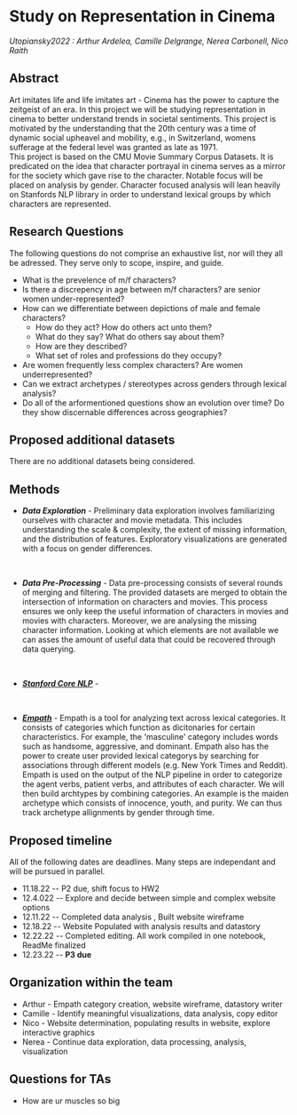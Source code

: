 # Study on Representation in Cinema
*Utopiansky2022 : Arthur Ardelea, Camille Delgrange, Nerea Carbonell, Nico Raith*


## Abstract
Art imitates life and life imitates art - Cinema has the power to capture the zeitgeist of an era. In this project we will be studying representation in cinema to better understand trends in societal sentiments. This project is motivated by the understanding that the 20th century was a time of dynamic social upheavel and mobility, e.g., in Switzerland, womens sufferage at the federal level was granted as late as 1971.  <br />
This project is based on the CMU Movie Summary Corpus Datasets. It is predicated on the idea that character portrayal in cinema serves as a mirror for the society which gave rise to the character. Notable focus will be placed on analysis by gender. Character focused analysis will lean heavily on Stanfords NLP library in order to understand lexical groups by which characters are represented. 


## Research Questions
The following questions do not comprise an exhaustive list, nor will they all be adressed. They serve only to scope, inspire, and guide.
* What is the prevelence of m/f characters?
* Is there a discrepency in age between m/f characters? are senior women under-represented?
* How can we differentiate between depictions of male and female characters? 
    + How do they act? How do others act unto them?
    + What do they say? What do others say about them?
    + How are they described? 
    + What set of roles and professions do they occupy?
* Are women frequently less complex characters? Are women underrepresented? 
* Can we extract archetypes / stereotypes across genders through lexical analysis?
* Do all of the arformentioned questions show an evolution over time? Do they show discernable differences across geographies?  


## Proposed additional datasets
There are no additional datasets being considered.


## Methods
* ___Data Exploration___ - Preliminary data exploration involves familiarizing ourselves with character and movie metadata. This includes understanding the scale & complexity, the extent of missing information, and the distribution of features. Exploratory visualizations are generated with a focus on gender differences. 
<br />

* ___Data Pre-Processing___ - Data pre-processing consists of several rounds of merging and filtering. The provided datasets are merged to obtain the intersection of information on characters and movies. This process ensures we only keep the useful information of characters in movies and movies with characters. Moreover, we are analysing the missing character information. Looking at which elements are not available we can asses the amount of useful data that could be recovered through data querying.
<br />

* ___[Stanford Core NLP](https://github.com/stanfordnlp/CoreNLP)___ - 
<br />

* ___[Empath](https://github.com/Ejhfast/empath-client)___ - Empath is a tool for analyzing text across lexical categories. It consists of categories which function as dicitonaries for certain characteristics. For example, the 'masculine' category includes words such as handsome, aggressive, and dominant. Empath also has the power to create user provided lexical categorys by searching for associations through different models (e.g.  New York Times and Reddit). Empath is used on the output of the NLP pipeline in order to categorize the agent verbs, patient verbs, and attributes of each character. We will then build archtypes by combining categories. An example is the maiden archetype which consists of innocence, youth, and purity. We can thus track archetype allignments by gender through time. 


## Proposed timeline
All of the following dates are deadlines. Many steps are independant and will be pursued in parallel.
* 11.18.22 -- P2 due, shift focus to HW2
* 12.4.022 -- Explore and decide between simple and complex website options
* 12.11.22 -- Completed data analysis , Built website wireframe
* 12.18.22 -- Website Populated with analysis results and datastory 
* 12.22.22 -- Completed editing. All work compiled in one notebook, ReadMe finalized
* 12.23.22 -- **P3 due** 


## Organization within the team
* Arthur - Empath category creation, website wireframe, datastory writer
* Camille - Identify meaningful visualizations, data analysis, copy editor
* Nico - Website determination, populating results in website, explore interactive graphics
* Nerea - Continue data exploration, data processing, analysis, visualization


## Questions for TAs 
* How are ur muscles so big